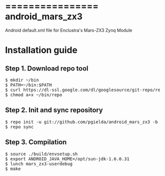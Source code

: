 ================
android_mars_zx3
================

Android default.xml file for Enclustra's Mars-ZX3 Zynq Module

Installation guide
==================


Step 1. Download repo tool
--------------------------

<pre>
$ mkdir ~/bin
$ PATH=~/bin:$PATH
$ curl https://dl-ssl.google.com/dl/googlesource/git-repo/repo > ~/bin/repo
$ chmod a+x ~/bin/repo
</pre>

Step 2. Init and sync repository
--------------------------------

<pre>
$ repo init -u git://github.com/pgielda/android_mars_zx3 -b master -m default.xml
$ repo sync
</pre>

Step 3. Compilation
-------------------

<pre>
$ source ./build/envsetup.sh
$ export ANDROID_JAVA_HOME=/opt/sun-jdk-1.6.0.31
$ lunch mars_zx3-userdebug
$ make
</pre>


